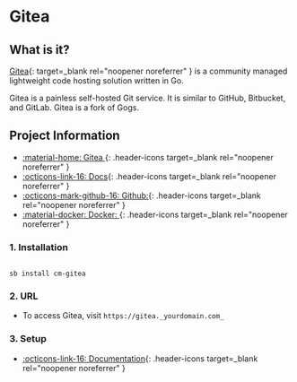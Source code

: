 # Gitea

## What is it?

[Gitea](https://gitea.io/en-us/){: target=_blank rel="noopener noreferrer" } is a community managed lightweight code hosting solution written in Go.

Gitea is a painless self-hosted Git service. It is similar to GitHub, Bitbucket, and GitLab. Gitea is a fork of Gogs.

## Project Information

- [:material-home: Gitea ](https://gitea.io/en-us/){: .header-icons target=_blank rel="noopener noreferrer" }
- [:octicons-link-16: Docs](https://docs.gitea.io/en-us/){: .header-icons target=_blank rel="noopener noreferrer" }
- [:octicons-mark-github-16: Github:](https://github.com/go-gitea/){: .header-icons target=_blank rel="noopener noreferrer" }
- [:material-docker: Docker: ](https://hub.docker.com/r/gitea/gitea){: .header-icons target=_blank rel="noopener noreferrer" }

### 1. Installation

``` shell

sb install cm-gitea

```

### 2. URL

- To access Gitea, visit `https://gitea._yourdomain.com_`

### 3. Setup

- [:octicons-link-16: Documentation](https://docs.gitea.io/en-us/){: .header-icons target=_blank rel="noopener noreferrer" }
